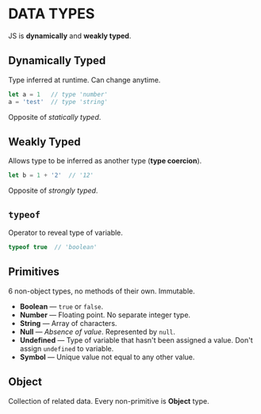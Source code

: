 # DATA TYPES

JS is **dynamically** and **weakly typed**.

## Dynamically Typed

Type inferred at runtime. Can change anytime.

```javascript
let a = 1   // type 'number'
a = 'test'  // type 'string'
```

Opposite of _statically typed_.

## Weakly Typed

Allows type to be inferred as another type (**type coercion**).

```javascript
let b = 1 + '2'  // '12'
```

Opposite of _strongly typed_.

## `typeof`

Operator to reveal type of variable.

```javascript
typeof true  // 'boolean'
```

## Primitives

6 non-object types, no methods of their own. Immutable.

* **Boolean** — `true` or `false`.
* **Number** — Floating point. No separate integer type.
* **String** — Array of characters.
* **Null** — _Absence of value_. Represented by `null`.
* **Undefined** — Type of variable that hasn't been assigned a value. Don't assign `undefined` to variable.
* **Symbol** — Unique value not equal to any other value.

## Object

Collection of related data. Every non-primitive is **Object** type.
